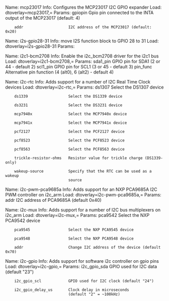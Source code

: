 Name:   mcp23017
Info:   Configures the MCP23017 I2C GPIO expander
Load:   dtoverlay=mcp23017,<param>=<val>
Params: gpiopin                 Gpio pin connected to the INTA output of the
                                MCP23017 (default: 4)

        addr                    I2C address of the MCP23017 (default: 0x20)




Name:   i2s-gpio28-31
Info:   move I2S function block to GPIO 28 to 31
Load:   dtoverlay=i2s-gpio28-31
Params: <None>


Name:   i2c1-bcm2708
Info:   Enable the i2c_bcm2708 driver for the i2c1 bus
Load:   dtoverlay=i2c1-bcm2708,<param>=<val>
Params: sda1_pin                GPIO pin for SDA1 (2 or 44 - default 2)
        scl1_pin                GPIO pin for SCL1 (3 or 45 - default 3)
        pin_func                Alternative pin function (4 (alt0), 6 (alt2) -
                                default 4)


Name:   i2c-rtc
Info:   Adds support for a number of I2C Real Time Clock devices
Load:   dtoverlay=i2c-rtc,<param>=<val>
Params: ds1307                  Select the DS1307 device

        ds1339                  Select the DS1339 device

        ds3231                  Select the DS3231 device

        mcp7940x                Select the MCP7940x device

        mcp7941x                Select the MCP7941x device

        pcf2127                 Select the PCF2127 device

        pcf8523                 Select the PCF8523 device

        pcf8563                 Select the PCF8563 device

        trickle-resistor-ohms   Resistor value for trickle charge (DS1339-only)

        wakeup-source           Specify that the RTC can be used as a wakeup
                                source


Name:   i2c-pwm-pca9685a
Info:   Adds support for an NXP PCA9685A I2C PWM controller on i2c_arm
Load:   dtoverlay=i2c-pwm-pca9685a,<param>=<val>
Params: addr                    I2C address of PCA9685A (default 0x40)




Name:   i2c-mux
Info:   Adds support for a number of I2C bus multiplexers on i2c_arm
Load:   dtoverlay=i2c-mux,<param>=<val>
Params: pca9542                 Select the NXP PCA9542 device

        pca9545                 Select the NXP PCA9545 device

        pca9548                 Select the NXP PCA9548 device

        addr                    Change I2C address of the device (default 0x70)



Name:   i2c-gpio
Info:   Adds support for software i2c controller on gpio pins
Load:   dtoverlay=i2c-gpio,<param>=<val>
Params: i2c_gpio_sda            GPIO used for I2C data (default "23")

        i2c_gpio_scl            GPIO used for I2C clock (default "24")

        i2c_gpio_delay_us       Clock delay in microseconds
                                (default "2" = ~100kHz)